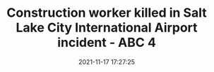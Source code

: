 ---
"title": "Construction worker killed in Salt Lake City International Airport incident - ABC 4"
"date": "2021-11-17 17:27:25"
"feed_name": "GOOGLENEWSCONSTRUCTION"
"feed_website": "https://news.google.com/search?q=construction%2Bincident&hl=en-US&gl=US&ceid=US:en"
"feed_rss": "https://news.google.com/rss/search?q=construction%2Bincident&hl=en-US&gl=US&ceid=US:en"
"link": "https://www.abc4.com/news/local-news/construction-worker-killed-in-salt-lake-city-international-airport-incident/"
"source": "{'href': 'https://www.abc4.com', 'title': 'ABC 4'}"
"file": "_posts/2021-1-1-7a76a20b6d9aa8fbf17fd2a8a77dd2570eb5d90a.md"
"accident": "1"
"drilling": "1"
"dead": "1"
"injured": "0"
"arrested": "0"
"place": "salt lake city"
"where": "construction site"
"causes": "hit"
"place_uri": "http://en.wikipedia.org/wiki/Salt_Lake_City"
---
